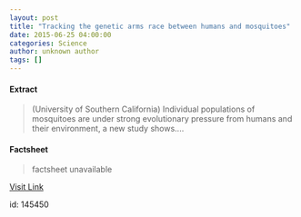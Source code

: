 ```yaml
---
layout: post
title: "Tracking the genetic arms race between humans and mosquitoes"
date: 2015-06-25 04:00:00
categories: Science
author: unknown author
tags: []
---
```



#### Extract
>(University of Southern California) Individual populations of mosquitoes are under strong evolutionary pressure from humans and their environment, a new study shows....

#### Factsheet
>factsheet unavailable

[Visit Link](http://www.eurekalert.org/pub_releases/2015-06/uosc-ttg062515.php)

id:  145450
